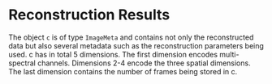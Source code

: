 # Reconstruction Results

The object `c` is of type `ImageMeta` and contains not only the reconstructed data
but also several metadata such as the reconstruction parameters being used.
c has in total 5 dimensions. The first dimension encodes multi-spectral channels.
Dimensions 2-4 encode the three spatial dimensions. The last dimension contains the
number of frames being stored in c.
